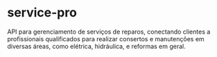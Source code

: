 # service-pro
API para gerenciamento de serviços de reparos, conectando clientes a profissionais qualificados para realizar consertos e  manutenções em diversas áreas, como elétrica, hidráulica, e reformas em geral.
